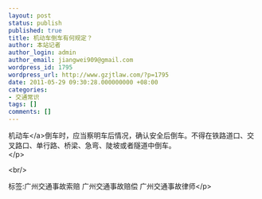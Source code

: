 ```yaml
---
layout: post
status: publish
published: true
title: 机动车倒车有何规定？
author: 本站记者
author_login: admin
author_email: jiangwei909@gmail.com
wordpress_id: 1795
wordpress_url: http://www.gzjtlaw.com/?p=1795
date: 2011-05-29 09:30:28.000000000 +08:00
categories:
- 交通常识
tags: []
comments: []
---
```

<p><a>机动车<&#47;a>倒车时，应当察明车后情况，确认安全后倒车。不得在铁路道口、交叉路口、单行路、桥梁、急弯、陡坡或者隧道中倒车。 <br><&#47;p><br&#47;><p>标签:广州交通事故索赔 广州交通事故赔偿 广州交通事故律师<&#47;p>
